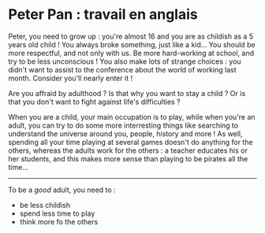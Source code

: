 # Peter Pan : travail en anglais

Peter, you need to grow up : you're almost 16 and you are as childish as a 5 years old child ! You always broke something, just like a kid... You should be more respectful, and not only with us. Be more hard-working at school, and try to be less unconscious ! You also make lots of strange choices : you didn't want to assist to the conference about the world of working last month. Consider you'll nearly  enter it !

Are you affraid by adulthood ? Is that why you want to stay a child ? Or is that you don't want to fight against life's difficulties ?

When you are a child, your main occupation is to play, while when you're an adult, you can try to do some more interresting things like searching to understand the universe around you, people, history and more ! As well, spending all your time playing at several games doesn't do anything for the others, whereas the adults work for the others : a teacher educates his or her students, and this makes more sense than playing to be pirates all the time...

---

To be a *good* adult, you need to :
* be less childish
* spend less time to play
* think more fo the others
